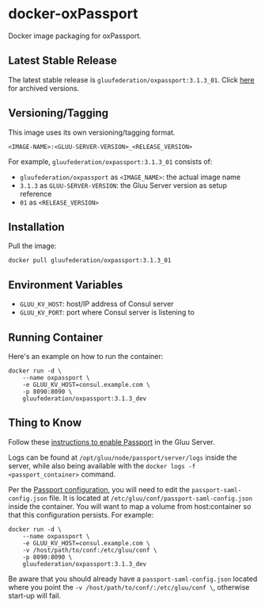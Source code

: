 # docker-oxPassport

Docker image packaging for oxPassport.

## Latest Stable Release

The latest stable release is `gluufederation/oxpassport:3.1.3_01`. Click [here](./CHANGES.md) for archived versions.

## Versioning/Tagging

This image uses its own versioning/tagging format.

    <IMAGE-NAME>:<GLUU-SERVER-VERSION>_<RELEASE_VERSION>

For example, `gluufederation/oxpassport:3.1.3_01` consists of:

- `gluufederation/oxpassport` as `<IMAGE_NAME>`: the actual image name
- `3.1.3` as `GLUU-SERVER-VERSION`: the Gluu Server version as setup reference
- `01` as `<RELEASE_VERSION>`

## Installation

Pull the image:

    docker pull gluufederation/oxpassport:3.1.3_01

## Environment Variables

- `GLUU_KV_HOST`: host/IP address of Consul server
- `GLUU_KV_PORT`: port where Consul server is listening to

## Running Container

Here's an example on how to run the container:
```
docker run -d \
    --name oxpassport \
    -e GLUU_KV_HOST=consul.example.com \
    -p 8090:8090 \
    gluufederation/oxpassport:3.1.3_dev
```

## Thing to Know

Follow these [instructions to enable Passport](https://gluu.org/docs/ce/3.1.3/authn-guide/inbound-saml-passport/#enable-passport) in the Gluu Server.

Logs can be found at `/opt/gluu/node/passport/server/logs` inside the server, while also being available with the `docker logs -f <passport_container>` command.

Per the [Passport configuration](https://gluu.org/docs/ce/3.1.3/authn-guide/inbound-saml-passport/#configure-trust), you will need to edit the `passport-saml-config.json` file. It is located at `/etc/gluu/conf/passport-saml-config.json` inside the container. You will want to map a volume from host:container so that this configuration persists. For example:

```
docker run -d \
    --name oxpassport \
    -e GLUU_KV_HOST=consul.example.com \
    -v /host/path/to/conf:/etc/gluu/conf \
    -p 8090:8090 \
    gluufederation/oxpassport:3.1.3_dev
```

Be aware that you should already have a `passport-saml-config.json` located where you point the `-v /host/path/to/conf/:/etc/gluu/conf \`, otherwise start-up will fail.
